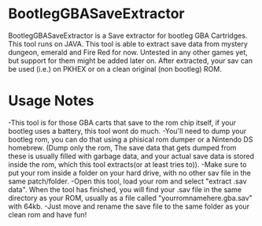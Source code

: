 # BootlegGBASaveExtractor
BootlegGBASaveExtractor is a Save extractor for bootleg GBA Cartridges. This tool runs on JAVA.
This tool is able to extract save data from mystery dungeon, emerald and Fire Red for now. Untested in any other games yet, but support for them might be added later on.
After extracted, your sav can be used (i.e.) on PKHEX or on a clean original (non bootleg) ROM.

# Usage Notes
-This tool is for those GBA carts that save to the rom chip itself, if your bootleg uses a battery, this tool wont do much.
-You'll need to dump your bootleg rom, you can do that using a phisical rom dumper or a Nintendo DS homebrew. (Dump only the rom, The save data that gets dumped from these is usually filled with garbage data, and your actual save data is stored inside the rom, which this tool extracts(or at least tries to)).
-Make sure to put your rom inside a folder on your hard drive, with no other sav file in the same patch/folder.
-Open this tool, load your rom and select "extract .sav data". When the tool has finished, you will find your .sav file in the same directory as your ROM, usually as a file called "yourromnamehere.gba.sav" with 64kb.
-Just move and rename the save file to the same folder as your clean rom and have fun!
